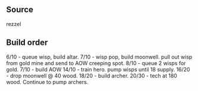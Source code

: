 ## Source
rezzel

## Build order 
6/10 - queue wisp, build altar.
7/10 - wisp pop, build moonwell. pull out wisp from gold mine and send to AOW creeping spot.
8/10 - queue 2 wisps for gold.
7/10 - build AOW
14/10 - train hero. pump wisps until 18 supply.
16/20 - drop moonwell @ 40 wood.
18/20 - build archer.
20/30 - tech at 180 wood. Continue to pump archers.
